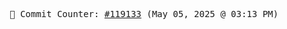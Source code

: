 <p align="center">
    <samp>
        📮 Commit Counter: <a href="https://github.com/Javascript-void0/Javascript-void0/commits/main">#119133</a> (May 05, 2025 @ 03:13 PM)
    </samp>
</p>